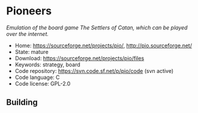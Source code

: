 # Pioneers

_Emulation of the board game The Settlers of Catan, which can be played over the internet._

- Home: https://sourceforge.net/projects/pio/, http://pio.sourceforge.net/
- State: mature
- Download: https://sourceforge.net/projects/pio/files
- Keywords: strategy, board
- Code repository: https://svn.code.sf.net/p/pio/code (svn active)
- Code language: C
- Code license: GPL-2.0

## Building
